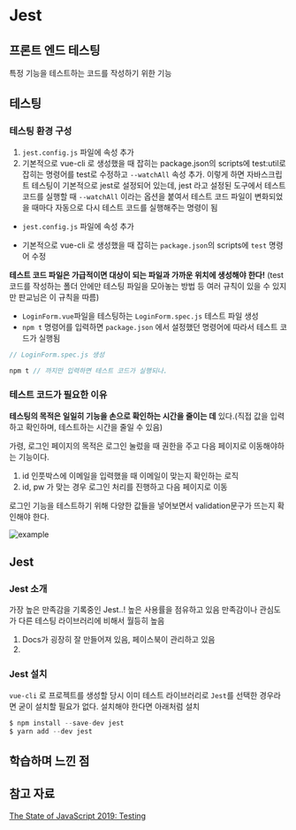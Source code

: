 # Jest

## 프론트 엔드 테스팅

특정 기능을 테스트하는 코드를 작성하기 위한 기능

## 테스팅

### 테스팅 환경 구성

1. `jest.config.js`  파일에 속성 추가 
2. 기본적으로 vue-cli 로 생성했을 때 잡히는 package.json의 scripts에 test:util로 잡히는 명령어를 test로 수정하고 `--watchAll` 속성 추가. 이렇게 하면 자바스크립트 테스팅이 기본적으로 jest로 설정되어 있는데, jest 라고 설정된 도구에서 테스트 코드를 실행할 때 `--watchAll`  이라는 옵션을 붙여서 테스트 코드 파일이 변화되었을 때마다 자동으로 다시 테스트 코드를 실행해주는 명령이 됨

- `jest.config.js` 파일에 속성 추가

- 기본적으로 vue-cli 로 생성했을 때 잡히는 `package.json`의 scripts에 `test` 명령어 수정

**테스트 코드 파일은 가급적이면 대상이 되는 파일과 가까운 위치에 생성해야 한다!** (test 코드를 작성하는 폴더 안에만 테스팅 파일을 모아놓는 방법 등 여러 규칙이 있을 수 있지만 판교님은 이 규칙을 따름)

- `LoginForm.vue`파일을 테스팅하는  `LoginForm.spec.js` 테스트 파일 생성
- `npm t` 명령어를 입력하면 `package.json` 에서 설정했던 명령어에 따라서 테스트 코드가 실행됨

```jsx
// LoginForm.spec.js 생성

```

```jsx
npm t // 까지만 입력하면 테스트 코드가 실행되나. 
```

   

### 테스트 코드가 필요한 이유

**테스팅의 목적은 일일히 기능을 손으로 확인하는 시간을 줄이는 데** 있다.(직접 값을 입력하고 확인하며, 테스트하는 시간을 줄일 수 있음)

가령, 로그인 페이지의 목적은 로그인 눌렀을 때 권한을 주고 다음 페이지로 이동해야하는 기능이다.

1. id 인풋박스에 이메일을 입력했을 때 이메일이 맞는지 확인하는 로직
2. id, pw 가 맞는 경우 로그인 처리를 진행하고 다음 페이지로 이동

로그인 기능을 테스트하기 위해 다양한 값들을 넣어보면서 validation문구가 뜨는지 확인해야 한다.

![example](https://s3-us-west-2.amazonaws.com/secure.notion-static.com/46d36f9b-fed9-4cca-877b-9ec0c642f054/Untitled.png)

## Jest

### Jest 소개

가장 높은 만족감을 기록중인 Jest..! 높은 사용률을 점유하고 있음 만족감이나 관심도가 다른 테스팅 라이브러리에 비해서 월등히 높음

1. Docs가 굉장히 잘 만들어져 있음, 페이스북이 관리하고 있음
2. 


### Jest 설치

`vue-cli` 로 프로젝트를 생성할 당시 이미 테스트 라이브러리로 `Jest`를 선택한 경우라면 굳이 설치할 필요가 없다. 설치해야 한다면 아래처럼 설치

```jsx
$ npm install --save-dev jest
$ yarn add --dev jest
```

## 학습하며 느낀 점

## 참고 자료

[The State of JavaScript 2019: Testing](https://2019.stateofjs.com/testing/)